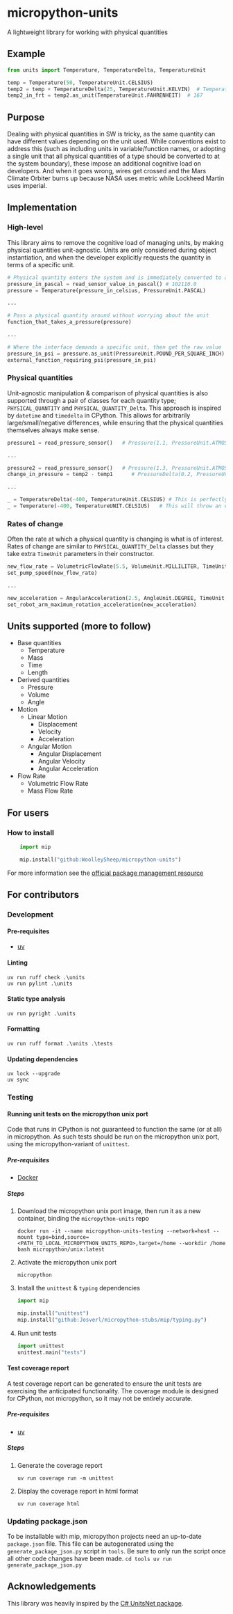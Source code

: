 # micropython-units
A lightweight library for working with physical quantities

## Example
```python
from units import Temperature, TemperatureDelta, TemperatureUnit

temp = Temperature(50, TemperatureUnit.CELSIUS)
temp2 = temp + TemperatureDelta(25, TemperatureUnit.KELVIN)  # Temperature(75, TemperatureUnit.CELSIUS)
temp2_in_frt = temp2.as_unit(TemperatureUnit.FAHRENHEIT)  # 167
```

## Purpose
Dealing with physical quantities in SW is tricky, as the same quantity can have different values depending on the unit used. While conventions exist to address this (such as including units in variable/function names, or adopting a single unit that all physical quantities of a type should be converted to at the system boundary), these impose an additional cognitive load on developers. And when it goes wrong, wires get crossed and the Mars Climate Orbiter burns up because NASA uses metric while Lockheed Martin uses imperial.

## Implementation

### High-level
This library aims to remove the cognitive load of managing units, by making physical quantities unit-agnostic. Units are only considered during object instantiation, and when the developer explicitly requests the quantity in terms of a specific unit.
```python
# Physical quantity enters the system and is immediately converted to a unit-agnostic form
pressure_in_pascal = read_sensor_value_in_pascal() # 102110.0
pressure = Temperature(pressure_in_celsius, PressureUnit.PASCAL)

...

# Pass a physical quantity around without worrying about the unit
function_that_takes_a_pressure(pressure)

...

# Where the interface demands a specific unit, then get the raw value
pressure_in_psi = pressure.as_unit(PressureUnit.POUND_PER_SQUARE_INCH)   # 14.8098...
external_function_requiring_psi(pressure_in_psi)
```

### Physical quantities
Unit-agnostic manipulation & comparison of physical quantities is also supported through a pair of classes for each quantity type; `PHYSICAL_QUANTITY` and `PHYSICAL_QUANTITY_Delta`. This approach is inspired by `datetime` and `timedelta` in CPython. This allows for arbitrarily large/small/negative differences, while ensuring that the physical quantities themselves always make sense.
```python
pressure1 = read_pressure_sensor()   # Pressure(1.1, PressureUnit.ATMOSPHERE)

...

pressure2 = read_pressure_sensor()   # Pressure(1.3, PressureUnit.ATMOSPHERE)
change_in_pressure = temp2 - temp1      # PressureDelta(0.2, PressureUnit.ATMOSPHERE)

...

_ = TemperatureDelta(-400, TemperatureUnit.CELSIUS) # This is perfectly valid, as one temperature can be 400 degrees less than another
_ = Temperature(-400, TemperatureUNIT.CELSIUS)   # This will throw an exception, as it's less than absolute zero and breaks physics
```

### Rates of change
Often the rate at which a physical quantity is changing is what is of interest. Rates of change are similar to `PHYSICAL_QUANTITY_Delta` classes but they take extra `TimeUnit` parameters in their constructor.
```python
new_flow_rate = VolumetricFlowRate(5.5, VolumeUnit.MILLILITER, TimeUnit.MINUTE) # 5.5 ml/min
set_pump_speed(new_flow_rate)

...

new_acceleration = AngularAcceleration(2.5, AngleUnit.DEGREE, TimeUnit.SECOND, TimeUnit.SECOND)  # 2.5 deg/s^2
set_robot_arm_maximum_rotation_acceleration(new_acceleration)
```

## Units supported (more to follow)
- Base quantities
    - Temperature
    - Mass
    - Time
    - Length
- Derived quantities
    - Pressure
    - Volume
    - Angle
- Motion
    - Linear Motion
        - Displacement
        - Velocity
        - Acceleration
    - Angular Motion
        - Angular Displacement
        - Angular Velocity
        - Angular Acceleration
- Flow Rate
    - Volumetric Flow Rate
    - Mass Flow Rate

## For users
### How to install
```python
    import mip

    mip.install("github:WoolleySheep/micropython-units")
```

For more information see the [official package management resource](https://docs.micropython.org/en/latest/reference/packages.html)

## For contributors
### Development
#### Pre-requisites
- [uv](https://docs.astral.sh/uv/)
#### Linting
    uv run ruff check .\units
    uv run pylint .\units
#### Static type analysis
    uv run pyright .\units
#### Formatting
    uv run ruff format .\units .\tests
#### Updating dependencies
    uv lock --upgrade
    uv sync

### Testing
#### Running unit tests on the micropython unix port
Code that runs in CPython is not guaranteed to function the same (or at all) in micropython. As such tests should be run on the micropython unix port, using the micropython-variant of `unittest`.
##### Pre-requisites
- [Docker](https://www.docker.com/)
##### Steps
1. Download the micropython unix port image, then run it as a new container, binding the `micropython-units` repo
    ```
    docker run -it --name micropython-units-testing --network=host --mount type=bind,source=<PATH_TO_LOCAL_MICROPYTHON_UNITS_REPO>,target=/home --workdir /home bash micropython/unix:latest
    ```
2. Activate the micropython unix port
    ```
    micropython
    ```
3. Install the `unittest` & `typing` dependencies
    ```python
    import mip

    mip.install("unittest")
    mip.install("github:Josverl/micropython-stubs/mip/typing.py")
    ```
4. Run unit tests
    ```python
    import unittest
    unittest.main("tests")
    ```
#### Test coverage report
A test coverage report can be generated to ensure the unit tests are exercising the anticipated functionality. The coverage module is designed for CPython, not micropython, so it may not be entirely accurate.
##### Pre-requisites
- [uv](https://docs.astral.sh/uv/)
##### Steps
1. Generate the coverage report
    ```
    uv run coverage run -m unittest
    ```
2. Display the coverage report in html format
    ```
    uv run coverage html
    ```

### Updating package.json
To be installable with mip, micropython projects need an up-to-date `package.json` file. This file can be autogenerated using the `generate_package_json.py` script in `tools`. Be sure to only run the script once all other code changes have been made.
    ```
    cd tools
    uv run generate_package_json.py
    ```

## Acknowledgements
This library was heavily inspired by the [C# UnitsNet package](https://github.com/angularsen/UnitsNet).
